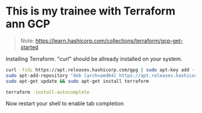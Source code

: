 # This is my trainee with Terraform ann GCP

> Note:  https://learn.hashicorp.com/collections/terraform/gcp-get-started

Installing Terraform. "curl" should be allready installed on your system.
```bash
curl -fsSL https://apt.releases.hashicorp.com/gpg | sudo apt-key add -
sudo apt-add-repository "deb [arch=amd64] https://apt.releases.hashicorp.com $(lsb_release -cs) main"
sudo apt-get update && sudo apt-get install terraform

terraform -install-autocomplete
```
Now restart your shell to enable tab completion

